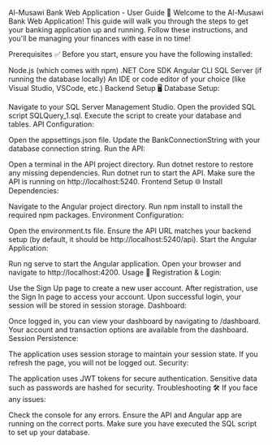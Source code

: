 Al-Musawi Bank Web Application - User Guide 📖
Welcome to the Al-Musawi Bank Web Application! This guide will walk you through the steps to get your banking application up and running. Follow these instructions, and you'll be managing your finances with ease in no time!

Prerequisites ✅
Before you start, ensure you have the following installed:

Node.js (which comes with npm)
.NET Core SDK
Angular CLI
SQL Server (if running the database locally)
An IDE or code editor of your choice (like Visual Studio, VSCode, etc.)
Backend Setup 🖥️
Database Setup:

Navigate to your SQL Server Management Studio.
Open the provided SQL script SQLQuery_1.sql.
Execute the script to create your database and tables.
API Configuration:

Open the appsettings.json file.
Update the BankConnectionString with your database connection string.
Run the API:

Open a terminal in the API project directory.
Run dotnet restore to restore any missing dependencies.
Run dotnet run to start the API.
Make sure the API is running on http://localhost:5240.
Frontend Setup 🌐
Install Dependencies:

Navigate to the Angular project directory.
Run npm install to install the required npm packages.
Environment Configuration:

Open the environment.ts file.
Ensure the API URL matches your backend setup (by default, it should be http://localhost:5240/api).
Start the Angular Application:

Run ng serve to start the Angular application.
Open your browser and navigate to http://localhost:4200.
Usage 🚀
Registration & Login:

Use the Sign Up page to create a new user account.
After registration, use the Sign In page to access your account.
Upon successful login, your session will be stored in session storage.
Dashboard:

Once logged in, you can view your dashboard by navigating to /dashboard.
Your account and transaction options are available from the dashboard.
Session Persistence:

The application uses session storage to maintain your session state.
If you refresh the page, you will not be logged out.
Security:

The application uses JWT tokens for secure authentication.
Sensitive data such as passwords are hashed for security.
Troubleshooting 🛠️
If you face any issues:

Check the console for any errors.
Ensure the API and Angular app are running on the correct ports.
Make sure you have executed the SQL script to set up your database.
